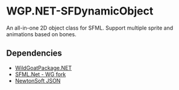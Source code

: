 # WGP.NET-SFDynamicObject

An all-in-one 2D object class for SFML. Support multiple sprite and animations based on bones.

## Dependencies

* [WildGoatPackage.NET](https://github.com/WildGoat07/WildGoatPackage.NET)
* [SFML.Net - WG fork](https://github.com/WildGoat07/SFML.Net)
* [NewtonSoft JSON](https://www.newtonsoft.com/json)
